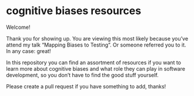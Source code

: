 # cognitive biases resources
Welcome!

Thank you for showing up. You are viewing this most likely because you’ve attend my talk “Mapping Biases to Testing”. Or someone referred you to it. In any case: great!

In this repository you can find an assortment of resources if you want to learn more about cognitive biases and what role they can play in software development, so you don’t have to find the good stuff yourself.

Please create a pull request if you have something to add, thanks!
